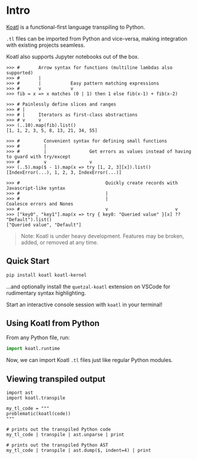 # Intro

[Koatl](https://github.com/skkestrel/koatl) is a functional-first language transpiling to Python.

`.tl` files can be imported from Python and vice-versa, making integration with existing projects seamless.

Koatl also supports Jupyter notebooks out of the box.

```koatl
>>> #       Arrow syntax for functions (multiline lambdas also supported)
>>> #       |
>>> #       |           Easy pattern matching expressions
>>> #       v           v
>>> fib = x => x matches (0 | 1) then 1 else fib(x-1) + fib(x-2)

>>> # Painlessly define slices and ranges
>>> # |
>>> # |     Iterators as first-class abstractions
>>> # v     v
>>> (..10).map(fib).list()
[1, 1, 2, 3, 5, 8, 13, 21, 34, 55]

>>> #         Convenient syntax for defining small functions
>>> #         |
>>> #         |                Get errors as values instead of having to guard with try/except
>>> #         v                v
>>> (..5).map($ - 1).map(x => try [1, 2, 3][x]).list()
[IndexError(...), 1, 2, 3, IndexError(...)]

>>> #                                Quickly create records with Javascript-like syntax
>>> #                                |
>>> #                                |                         Coalesce errors and Nones
>>> #                                v                         v
>>> ["key0", "key1"].map(x => try { key0: "Queried value" }[x] ?? "Default").list()
["Queried value", "Default"]
```

> Note: Koatl is under heavy development. Features may be broken, added, or removed at any time.

## Quick Start

```bash
pip install koatl koatl-kernel
```

...and optionally install the `quetzal-koatl` extension on VSCode for rudimentary syntax highlighting.

Start an interactive console session with `koatl` in your terminal!

## Using Koatl from Python

From any Python file, run:

```python
import koatl.runtime
```

Now, we can import Koatl `.tl` files just like regular Python modules.

## Viewing transpiled output

```koatl
import ast
import koatl.transpile

my_tl_code = """
problematic(koatl(code))
"""

# prints out the transpiled Python code
my_tl_code | transpile | ast.unparse | print

# prints out the transpiled Python AST
my_tl_code | transpile | ast.dump($, indent=4) | print
```
